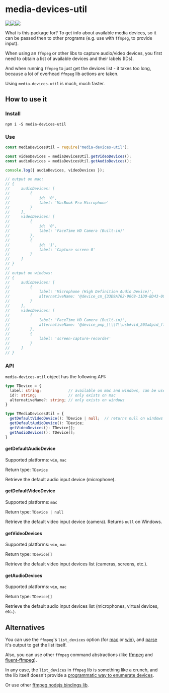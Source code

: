 # media-devices-util

<div style="display: flex;">
  <a href="https://badge.fury.io/js/media-devices-util">
    <img src="https://img.shields.io/npm/v/media-devices-util?color=%2351c82c">
  </a>
  <img src="https://img.shields.io/badge/os-Windows%20%7C%20MacOS-success">
  <a href="https://github.com/vitalishapovalov/media-devices-util/blob/master/LICENSE">
    <img src="https://img.shields.io/npm/l/media-devices-util?color=%2351c82c">
  </a>
</div>

What is this package for? To get info about available media devices, so it can be passed then to other programs (e.g. use with `ffmpeg`, to provide input).

When using an `ffmpeg` or other libs to capture audio/video devices, you first need to obtain a list of available devices and their labels (IDs).

And when running `ffmpeg` to just get the devices list - it takes too long, because a lot of overhead `ffmpeg` lib actions are taken.

Using `media-devices-util` is much, much faster.

## How to use it

### Install

```shell
npm i -S media-devices-util
```

### Use

```javascript
const mediaDevicesUtil = require("media-devices-util");

const videoDevices = mediaDevicesUtil.getVideoDevices();
const audioDevices = mediaDevicesUtil.getAudioDevices();

console.log({ audioDevices, videoDevices });

// output on mac:
// {
//     audioDevices: [
//         {
//             id: '0',
//             label: 'MacBook Pro Microphone'
//         }
//     ],
//     videoDevices: [
//         {
//             id: '0',
//             label: 'FaceTime HD Camera (Built-in)'
//         },
//         {
//             id: '1',
//             label: 'Capture screen 0'
//         }
//     ]
// }
//
// output on windows:
// {
//     audioDevices: [
//         {
//             label: 'Microphone (High Definition Audio Device)',
//             alternativeName: '@device_cm_{33D9A762-90C8-11D0-BD43-00A0C911CE86}\\wave_{5CD1095F-7066-4597-B86B-D55F177403A3}'
//         }
//     ],
//     videoDevices: [
//         {
//             label: 'FaceTime HD Camera (Built-in)',
//             alternativeName: '@device_pnp_\\\\?\\usb#vid_203a&pid_fff9&mi_00#6&28ef9718&0&0000#{65e8773d-8f56-11d0-a3b9-00a0c9223196}\\global'
//         },
//         {
//             label: 'screen-capture-recorder'
//         }
//     ]
// }
```

### API

`media-devices-util` object has the following API:

```typescript
type TDevice = {
  label: string;            // available on mac and windows, can be used for ffmpeg input
  id?: string;              // only exists on mac
  alternativeName?: string; // only exists on windows
}

type TMediaDevicesUtil = {
  getDefaultVideoDevice(): TDevice | null;  // returns null on windows
  getDefaultAudioDevice(): TDevice;
  getVideoDevices(): TDevice[];
  getAudioDevices(): TDevice[];
}
```

#### getDefaultAudioDevice

Supported platforms: `win`, `mac`

Return type: `TDevice`

Retrieve the default audio input device (microphone).

#### getDefaultVideoDevice

Supported platforms: `mac`

Return type: `TDevice | null`

Retrieve the default video input device (camera). Returns `null` on Windows.

#### getVideoDevices

Supported platforms: `win`, `mac`

Return type: `TDevice[]`

Retrieve the default video input devices list (cameras, screens, etc.).

#### getAudioDevices

Supported platforms: `win`, `mac`

Return type: `TDevice[]`

Retrieve the default audio input devices list (microphones, virtual devices, etc.).

## Alternatives

You can use the `ffmpeg`'s `list_devices` option (for [mac](https://ffmpeg.org/ffmpeg-devices.html#:~:text=-list_devices%20%3CTRUE%7CFALSE,names%20and%20indices.) or [win](https://ffmpeg.org/ffmpeg-devices.html#:~:text=the%20captured%20audio.-,list_devices,set%20to%20true%2C%20print%20a%20list%20of%20devices%20and%20exit.,-list_options)), and [parse](https://github.com/syumai/ffmpeg-device-list-parser) it's output to get the list itself.

Also, you can use other `ffmpeg` command abstractions (like [ffmpeg](https://www.npmjs.com/package/ffmpeg) and [fluent-ffmpeg](https://www.npmjs.com/package/fluent-ffmpeg)).

In any case, the `list_devices` in `ffmpeg` lib is something like a crunch, and the lib itself doesn't provide a [programmatic way to enumerate devices](https://trac.ffmpeg.org/wiki/DirectShow#Howtoprogrammaticallyenumeratedevices).

Or use other [ffmpeg nodejs bindings lib](https://github.com/Streampunk/beamcoder).
